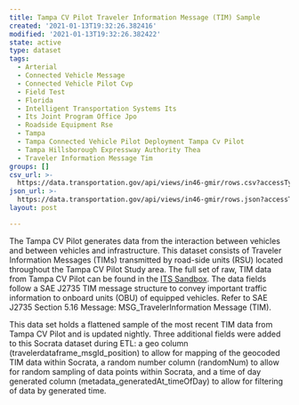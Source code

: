 ```yaml
---
title: Tampa CV Pilot Traveler Information Message (TIM) Sample
created: '2021-01-13T19:32:26.382416'
modified: '2021-01-13T19:32:26.382422'
state: active
type: dataset
tags:
  - Arterial
  - Connected Vehicle Message
  - Connected Vehicle Pilot Cvp
  - Field Test
  - Florida
  - Intelligent Transportation Systems Its
  - Its Joint Program Office Jpo
  - Roadside Equipment Rse
  - Tampa
  - Tampa Connected Vehicle Pilot Deployment Tampa Cv Pilot
  - Tampa Hillsborough Expressway Authority Thea
  - Traveler Information Message Tim
groups: []
csv_url: >-
  https://data.transportation.gov/api/views/in46-gmir/rows.csv?accessType=DOWNLOAD
json_url: >-
  https://data.transportation.gov/api/views/in46-gmir/rows.json?accessType=DOWNLOAD
layout: post

---
```

The Tampa CV Pilot generates data from the interaction between vehicles and between vehicles and infrastructure. This dataset consists of Traveler Information Messages (TIMs) transmitted by road-side units (RSU) located throughout the Tampa CV Pilot Study area.  The full set of raw, TIM data from Tampa CV Pilot can be found in the <a href="http://usdot-its-cvpilot-public-data.s3.amazonaws.com/index.html" target="_blank">ITS Sandbox</a>. The data fields follow a SAE J2735 TIM message structure to convey important traffic information to onboard units (OBU) of equipped vehicles. Refer to SAE J2735 Section 5.16 Message: MSG_TravelerInformation Message (TIM).

This data set holds a flattened sample of the most recent TIM data from Tampa CV Pilot and is updated nightly. Three additional fields were added to this Socrata dataset during ETL: a geo column (travelerdataframe_msgId_position) to allow for mapping of the geocoded TIM data within Socrata, a random number column (randomNum) to allow for random sampling of data points within Socrata, and a time of day generated column (metadata_generatedAt_timeOfDay) to allow for filtering of data by generated time.
